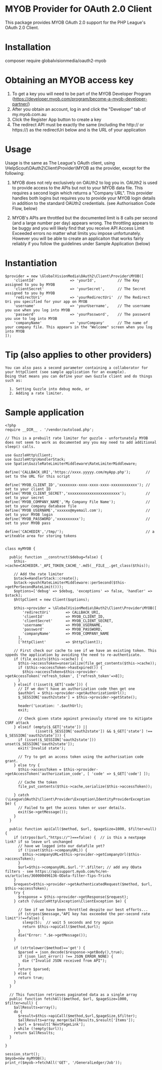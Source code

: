 # MYOB Provider for OAuth 2.0 Client
This package provides MYOB OAuth 2.0 support for the PHP League's OAuth 2.0 Client.

# Installation
composer require globalvisionmedia/oauth2-myob

# Obtaining an MYOB access key
1. To get a key you will need to be part of the MYOB Developer Program (https://developer.myob.com/program/become-a-myob-developer-partner/)
2. After you obtain an account, log in and click the "Developer" tab of my.myob.com.au
3. Click the Register App button to create a key
4. The redirect API must be exactly the same (including the http:// or https://) as the redirectUri below and is the URL of your application

# Usage
Usage is the same as The League's OAuth client, using \HelpScout\OAuth2\Client\Provider\MYOB as the provider, except for the following:

1. MYOB does not rely exclusively on OAUth2 to log you in. OAUth2 is used to provide access to the APIs but not to your MYOB data file. This requires a second login which returns a "Company URL". This provider handles both logins but requires you to provide your MYOB login details in addition to the standard OAUth2 credentials. (see Authorisation Code Flow, below)

2. MYOB's APIs are throttled but the documented limit is 8 calls per second (and a large number per day) appears wrong. The throttling appears to be buggy and you will likely find that you receive API Access Limit Exceeded errors no matter what limits you impose unfortunately. However you will be able to create an applicaiton that works fairly reliably if you follow the guidelines under Sample Application (below)


# Instantiation
    $provider = new \GlobalVisionMedia\OAuth2\Client\Provider\MYOB([
        'clientId'                => 'yourId',          // The Key assigned to you by MYOB
        'clientSecret'            => 'yourSecret',      // The Secret assigned to you by MYOB
        'redirectUri'             => 'yourRedirectUri'  // The Redirect Uri you specified for your app on MYOB
        'username'                => 'yourUsername',    // The username you use when you log into MYOB
        'password'                => 'yourPassword',    // The password you use to log into MYOB
        'companyName'             => 'yourCompany'      // The name of your company file. This appears in the "Welcome" screen when you log into MYOB
    ]);
    
# Tip (also applies to other providers)
    You can also pass a second parameter containing a collaborator for your httpClient (see sample application for an example).
    Doing that means you can define your own Guzzle client and do things such as:
    
      1. Setting Guzzle into debug mode, or
      2. Adding a rate limiter.

# Sample application
    <?php
    require __DIR__ . '/vendor/autoload.php';

    // This is a prebuilt rate limiter for guzzle - unfortunately MYOB does not seem to work as documented any you may need to add additional sleep() calls.
  
    use GuzzleHttp\Client;
    use GuzzleHttp\HandlerStack;
    use Spatie\GuzzleRateLimiterMiddleware\RateLimiterMiddleware;
  
    define('CALLBACK_URI','https://xxxx.yyyyy.com/myApp.php');       // set to the URL for this script
  
    define('MYOB_CLIENT_ID','xxxxxxxx-xxxx-xxxx-xxxx-xxxxxxxxxxxx'); // set to your client ID
    define('MYOB_CLIENT_SECRET','xxxxxxxxxxxxxxxxxxxxxxxx');         // set to your secret
    define('MYOB_COMPANY_NAME','My Company File Name');              // set to your company database file
    define('MYOB_USERNAME','xxxxxx@myemail.com');                    // set to your MYOB login
    define('MYOB_PASSWORD','xxxxxxxxxx');                            // set to your MYOB pass
  
    define('CACHEDIR','/tmp/');                                      // a writeable area for storing tokens
  
  
    class myMYOB {
  
      public function __construct($debug=false) {
        $this->cache=CACHEDIR.'_API_TOKEN_CACHE_'.md5(__FILE__.get_class($this));
  
        // Add the rate limiter
        $stack=HandlerStack::create();
        $stack->push(RateLimiterMiddleware::perSecond($this->getPerSecondRateLimit()));
        $options=['debug' => $debug, 'exceptions' => false, 'handler' => $stack];
        $httpClient = new Client($options);
  
        $this->provider = \GlobalVisionMedia\OAuth2\Client\Provider\MYOB([
            'redirectUri'       => CALLBACK_URI,
            'clientId'          => MYOB_CLIENT_ID,
            'clientSecret'      => MYOB_CLIENT_SECRET,
            'username'          => MYOB_USERNAME,
            'password'          => MYOB_PASSWORD,
            'companyName'       => MYOB_COMPANY_NAME
          ],
          ['httpClient'         => $httpClient]);
  
        // First check our cache to see if we have an existing token. This sppeds the application by avoiding the need to re-authenticate.
        if (file_exists($this->cache)) {
          $this->accessToken=unserialize(file_get_contents($this->cache));
          if ($this->accessToken->hasExpired()) {
            $this->accessToken=$this->provider->getAccessToken('refresh_token', ['refresh_token'=>8]);
          }
        } elseif (!isset($_GET['code'])) {
          // If we don't have an authorization code then get one
          $authUrl = $this->provider->getAuthorizationUrl();
          $_SESSION['oauth2state'] = $this->provider->getState();
  
          header('Location: '.$authUrl);
          exit;
  
          // Check given state against previously stored one to mitigate CSRF attack
        } elseif (empty($_GET['state']) ||
                  (isset($_SESSION['oauth2state']) && $_GET['state'] !== $_SESSION['oauth2state'])) {
          if (isset($_SESSION['oauth2state'])) unset($_SESSION['oauth2state']);
          exit('Invalid state');
  
          // Try to get an access token using the authorisation code grant.
        } else try {
          $this->accessToken = $this->provider->getAccessToken('authorization_code', [ 'code' => $_GET['code'] ]);
  
          // Cache the token
          file_put_contents($this->cache,serialize($this->accessToken));
  
        } catch (\League\OAuth2\Client\Provider\Exception\IdentityProviderException $e) {
          // Failed to get the access token or user details.
          exit($e->getMessage());
        }
      }
  
      public function apiCall($method, $url, $pageSize=1000, $filter=null) {
        if (strpos($url,"https://")===false) {  // is this a nextpage link? if so leave url unchanged
          // have we logged into our datafile yet?
          if (!isset($this->companyURL)) {
            $this->companyURL=$this->provider->getCompanyUrl($this->accessToken);
          }
          $url=$this->companyURL.$url.'?'.$filter; // add any OData filters - see https://apisupport.myob.com/hc/en-us/articles/360000496136-OData-filter-Tips-Tricks
        }
        $request=$this->provider->getAuthenticatedRequest($method, $url, $this->accessToken);
        try {
          $response = $this->provider->getResponse($request);
        } catch (\GuzzleHttp\Exception\ClientException $e) {
  
          // See if we have been throttled despite our best efforts...
          if (strpos($message,"API key has exceeded the per-second rate limit")!==false) {
            sleep(5);  // wait 5 seconds and try again
            return $this->apiCall($method,$url);
          }
          die("Error: ".$e->getMessage());
        }
  
        if (strtolower($method)=='get') {
          $parsed = json_decode($response->getBody(),true);
          if (json_last_error() !== JSON_ERROR_NONE) {
            die ("Invalid JSON received from API");
          }
          return $parsed;
        } else {
          return true;
        }
      }
  
      // This function retrieves paginated data as a single array
      public function fetchAll($method, $url, $pageSize=1000, $filter=null) {
        $allResults=array();
        do {
          $result=$this->apiCall($method,$url,$pageSize,$filter);
          $allResults=array_merge($allResults,$result['Items']);
          $url = $result['NextPageLink'];
        } while (!empty($url));
        return $allResults;
      }
  
    }
  
    session_start();
    $myob=new myMYOB();
    print_r($myob->fetchAll('GET', '/GeneralLedger/Job'));
